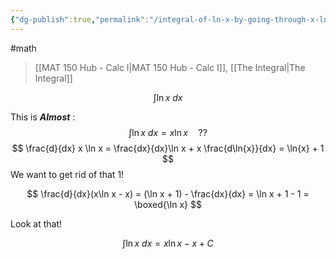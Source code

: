 ```yaml
---
{"dg-publish":true,"permalink":"/integral-of-ln-x-by-going-through-x-ln-x/","dgHomeLink":true,"dgPassFrontmatter":false,"dgShowLocalGraph":true}
---
```


#math 
>[[MAT 150 Hub - Calc I|MAT 150 Hub - Calc I]], [[The Integral|The Integral]]

$$
\int \ln x \ dx 
$$

This is ***Almost*** :
$$
\int \ln x \ dx = x\ln x \quad ??
$$
$$
\frac{d}{dx} x \ln x = \frac{dx}{dx}\ln x + x \frac{d\ln{x}}{dx} = \ln{x} + 1
$$
We want to get rid of that $1$!

$$
\frac{d}{dx}(x\ln x - x) = (\ln x + 1) - \frac{dx}{dx} = \ln x + 1 - 1 = \boxed{\ln x}
$$

Look at that!

$$
\int \ln x \ dx =  x\ln x - x + C
$$